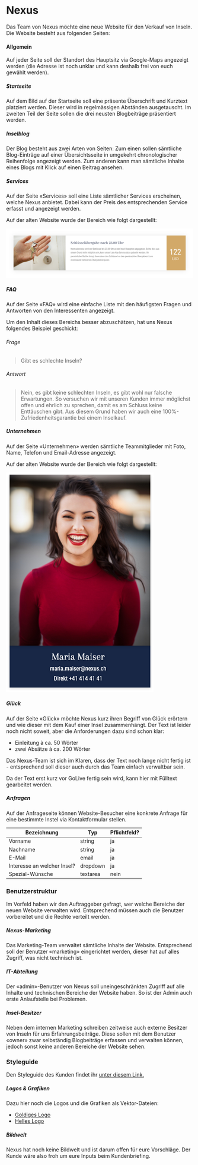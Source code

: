 # Nexus
Das Team von Nexus möchte eine neue Website für den Verkauf von Inseln. Die Website besteht aus folgenden Seiten:

#### Allgemein
Auf jeder Seite soll der Standort des Hauptsitz via Google-Maps angezeigt werden (die Adresse ist noch unklar und kann deshalb frei von euch gewählt werden).

##### Startseite
Auf dem Bild auf der Startseite soll eine präsente Überschrift und Kurztext platziert werden. Dieser wird in regelmässigen Abständen ausgetauscht. Im zweiten Teil der Seite sollen die drei neusten Blogbeiträge präsentiert werden.

##### Inselblog
Der Blog besteht aus zwei Arten von Seiten: Zum einen sollen sämtliche Blog-Einträge auf einer Übersichtsseite in umgekehrt chronologischer Reihenfolge angezeigt werden. Zum anderen kann man sämtliche Inhalte eines Blogs mit Klick auf einen Beitrag ansehen.

##### Services
Auf der Seite «Services» soll eine Liste sämtlicher Services erscheinen, welche Nexus anbietet. Dabei kann der Preis des entsprechenden Service erfasst und angezeigt werden.

Auf der alten Website wurde der Bereich wie folgt dargestellt:

![Darstellung Services - alte Website](src/old_services.png)

##### FAQ
Auf der Seite «FAQ» wird eine einfache Liste mit den häufigsten Fragen und Antworten von den Interessenten angezeigt.

Um den Inhalt dieses Bereichs besser abzuschätzen, hat uns Nexus folgendes Beispiel geschickt:

###### Frage
> Gibt es schlechte Inseln?

###### Antwort
> Nein, es gibt keine schlechten Inseln, es gibt wohl nur falsche Erwartungen. So versuchen wir mit unseren Kunden immer möglichst offen und ehrlich zu sprechen, damit es am Schluss keine Enttäuschen gibt. Aus diesem Grund haben wir auch eine 100%-Zufriedenheitsgarantie bei einem Inselkauf.

##### Unternehmen
Auf der Seite «Unternehmen» werden sämtliche Teammitglieder mit Foto, Name, Telefon und Email-Adresse angezeigt.

Auf der alten Website wurde der Bereich wie folgt dargestellt:

![Darstellung Team - alte Website](src/old_team.png)

##### Glück
Auf der Seite «Glück» möchte Nexus kurz ihren Begriff von Glück erörtern und wie dieser mit dem Kauf einer Insel zusammenhängt. Der Text ist leider noch nicht soweit, aber die Anforderungen dazu sind schon klar:

* Einleitung à ca. 50 Wörter
* zwei Absätze à ca. 200 Wörter

Das Nexus-Team ist sich im Klaren, dass der Text noch lange nicht fertig ist  - entsprechend soll dieser auch durch das Team einfach verwaltbar sein.

Da der Text erst kurz vor GoLive fertig sein wird, kann hier mit Fülltext gearbeitet werden.

##### Anfragen
Auf der Anfrageseite können Website-Besucher eine konkrete Anfrage für eine bestimmte Instel via Kontaktformular stellen.

| Bezeichnung                       | Typ      | Pflichtfeld? |
|-----------------------------------|----------|-------------|
| Vorname                           | string   | ja          |
| Nachname                          | string   | ja          |
| E-Mail                             | email    | ja          |
| Interesse an welcher Insel? | dropdown | ja          |
| Spezial-Wünsche                         | textarea | nein        |

### Benutzerstruktur
Im Vorfeld haben wir den Auftraggeber gefragt, wer welche Bereiche der neuen Website verwalten wird. Entsprechend müssen auch die Benutzer vorbereitet und die Rechte verteilt werden.

##### Nexus-Marketing
Das Marketing-Team verwaltet sämtliche Inhalte der Website. Entsprechend soll der Benutzer «marketing» eingerichtet werden, dieser hat auf alles Zugriff, was nicht technisch ist.

##### IT-Abteilung
Der «admin»-Benutzer von Nexus soll uneingeschränkten Zugriff auf alle Inhalte und technischen Bereiche der Website haben. So ist der Admin auch erste Anlaufstelle bei Problemen.

##### Insel-Besitzer
Neben dem internen Marketing schreiben zeitweise auch externe Besitzer von Inseln für uns Erfahrungsbeiträge. Diese sollen mit dem Benutzer «owner» zwar selbständig Blogbeiträge erfassen und verwalten können, jedoch sonst keine anderen Bereiche der Website sehen.

### Styleguide
Den Styleguide des Kunden findet ihr [unter diesem Link.](../src/Styleguide%20Nexus.pdf)

##### Logos & Grafiken
Dazu hier noch die Logos und die Grafiken als Vektor-Dateien:


* [Goldiges Logo](src/logo_gold.svg)
* [Helles Logo](src/logo_white.svg)

##### Bildwelt
Nexus hat noch keine Bildwelt und ist darum offen für eure Vorschläge. Der Kunde wäre also froh um eure Inputs beim Kundenbriefing.
